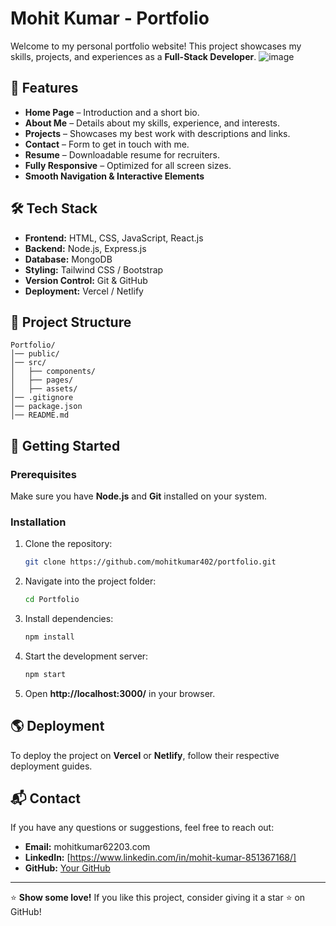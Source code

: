 # Mohit Kumar - Portfolio

Welcome to my personal portfolio website! This project showcases my skills, projects, and experiences as a **Full-Stack Developer**.
![image](https://github.com/user-attachments/assets/29af274d-e0a7-4795-ae39-10f734487c35)





## 📌 Features
- **Home Page** – Introduction and a short bio.
- **About Me** – Details about my skills, experience, and interests.
- **Projects** – Showcases my best work with descriptions and links.
- **Contact** – Form to get in touch with me.
- **Resume** – Downloadable resume for recruiters.
- **Fully Responsive** – Optimized for all screen sizes.
- **Smooth Navigation & Interactive Elements**

## 🛠️ Tech Stack
- **Frontend:** HTML, CSS, JavaScript, React.js
- **Backend:** Node.js, Express.js
- **Database:** MongoDB
- **Styling:** Tailwind CSS / Bootstrap
- **Version Control:** Git & GitHub
- **Deployment:** Vercel / Netlify

## 📂 Project Structure
```
Portfolio/
│── public/
│── src/
│   ├── components/
│   ├── pages/
│   ├── assets/
│── .gitignore
│── package.json
│── README.md
```

## 🚀 Getting Started
### Prerequisites
Make sure you have **Node.js** and **Git** installed on your system.

### Installation
1. Clone the repository:
   ```sh
   git clone https://github.com/mohitkumar402/portfolio.git
   ```
2. Navigate into the project folder:
   ```sh
   cd Portfolio
   ```
3. Install dependencies:
   ```sh
   npm install
   ```
4. Start the development server:
   ```sh
   npm start
   ```
5. Open **http://localhost:3000/** in your browser.

## 🌎 Deployment
To deploy the project on **Vercel** or **Netlify**, follow their respective deployment guides.

## 📬 Contact
If you have any questions or suggestions, feel free to reach out:
- **Email:** mohitkumar62203.com
- **LinkedIn:** [https://www.linkedin.com/in/mohit-kumar-851367168/]
- **GitHub:** [Your GitHub](https://github.com/mohitkumar402)

---

⭐ **Show some love!** If you like this project, consider giving it a star ⭐ on GitHub!


